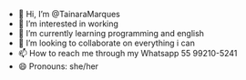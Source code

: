 - 👋 Hi, I’m @TainaraMarques
- 👀 I’m interested in working 
- 🌱 I’m currently learning programming and english 
- 💞️ I’m looking to collaborate on everything i can 
- 📫 How to reach me through my Whatsapp 55 99210-5241
- 😄 Pronouns: she/her 

<!---
TainaraMarques/TainaraMarques is a ✨ special ✨ repository because its `README.md` (this file) appears on your GitHub profile.
You can click the Preview link to take a look at your changes.
--->

